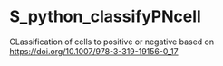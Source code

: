 # S_python_classifyPNcell
CLassification of cells to positive or negative based on https://doi.org/10.1007/978-3-319-19156-0_17
